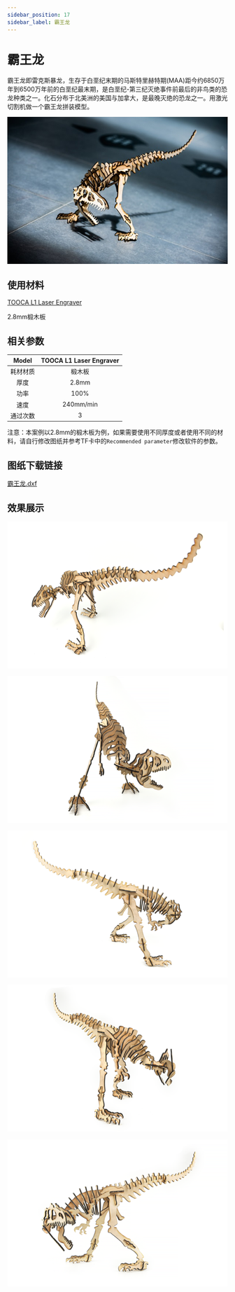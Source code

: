 ```yaml
---
sidebar_position: 17
sidebar_label: 霸王龙
---
```


# 霸王龙



霸王龙即雷克斯暴龙，生存于白垩纪末期的马斯特里赫特期(MAA)距今约6850万年到6500万年前的白垩纪最末期，是白垩纪-第三纪灭绝事件前最后的非鸟类的恐龙种类之一。化石分布于北美洲的美国与加拿大，是最晚灭绝的恐龙之一。用激光切割机做一个霸王龙拼装模型。

![](./images/tooca-laser-1-case-07-01.png)

## 使用材料

[TOOCA L1 Laser Engraver](https://www.elecfreaks.com/elecfreaks-tooca-laser-1.html)

2.8mm椴木板


## 相关参数

|Model|TOOCA L1 Laser Engraver|
|:-------:|:-------:|
|耗材材质|椴木板|
|厚度|2.8mm|
|功率|100%|
|速度|240mm/min|
|通过次数|3|

注意：本案例以2.8mm的椴木板为例，如果需要使用不同厚度或者使用不同的材料，请自行修改图纸并参考TF卡中的`Recommended parameter`修改软件的参数。

## 图纸下载链接

[霸王龙.dxf](https://minhaskamal.github.io/DownGit/#/home?url=https://github.com/elecfreaks/learn-en/blob/master/tooca-laser-1/file/Cutting/Tyrannosaurus-Rex/Tyrannosaurus-Rex.dxf)

## 效果展示

![](./images/tooca-laser-1-case-07-02.png)

![](./images/tooca-laser-1-case-07-03.png)

![](./images/tooca-laser-1-case-07-04.png)

![](./images/tooca-laser-1-case-07-05.png)

![](./images/tooca-laser-1-case-07-06.png)
